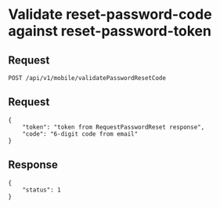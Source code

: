 # Validate reset-password-code against reset-password-token

## Request
    POST /api/v1/mobile/validatePasswordResetCode

## Request
```JSON5
{
    "token": "token from RequestPasswordReset response",
    "code": "6-digit code from email"
}
```

## Response

```JSON5
{
    "status": 1
}
```